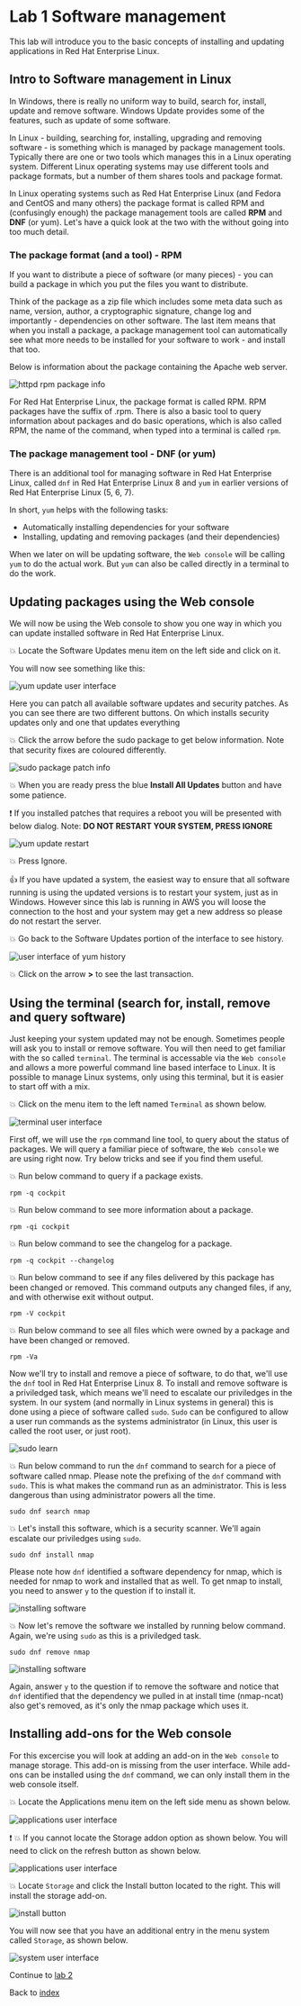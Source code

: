 # Lab 1 Software management

This lab will introduce you to the basic concepts of installing and updating applications in Red Hat Enterprise Linux.

## Intro to Software management in Linux

In Windows, there is really no uniform way to build, search for, install, update and remove software. Windows Update provides some of the features, such as update of some software.

In Linux - building, searching for, installing, upgrading and removing software - is something which is managed by package management tools. Typically there are one or two tools which manages this in a Linux operating system. Different Linux operating systems may use different tools and package formats, but a number of them shares tools and package format.

In Linux operating systems such as Red Hat Enterprise Linux (and Fedora and CentOS and many others) the package format is called RPM and (confusingly enough) the package management tools are called **RPM** and **DNF** (or yum). Let's have a quick look at the two with the without going into too much detail.

### The package format (and a tool) - RPM

If you want to distribute a piece of software (or many pieces) - you can build a package in which you put the files you want to distribute.

Think of the package as a zip file which includes some meta data such as name, version, author, a cryptographic signature, change log and importantly - dependencies on other software. The last item means that when you install a package, a package management tool can automatically see what more needs to be installed for your software to work - and install that too.

Below is information about the package containing the Apache web server.

![httpd rpm package info](images/rpm.png)

For Red Hat Enterprise Linux, the package format is called RPM. RPM packages have the suffix of .rpm. There is also a basic tool to query information about packages and do basic operations, which is also called RPM, the name of the command, when typed into a terminal is called ```rpm```.

### The package management tool - DNF (or yum)

There is an additional tool for managing software in Red Hat Enterprise Linux, called ```dnf``` in Red Hat Enterprise Linux 8 and ```yum``` in earlier versions of Red Hat Enterprise Linux (5, 6, 7).

In short, ```yum``` helps with the following tasks:

* Automatically installing dependencies for your software
* Installing, updating and removing packages (and their dependencies)

When we later on will be updating software, the ```Web console``` will be calling ```yum``` to do the actual work. But ```yum``` can also be called directly in a terminal to do the work.

## Updating packages using the Web console

We will now be using the Web console to show you one way in which you can update installed software in Red Hat Enterprise Linux. 

:boom: Locate the Software Updates menu item on the left side and click on it.

You will now see something like this:

![yum update user interface](images/interface_updates.png)

Here you can patch all available software updates and security patches. As you can see there are two different buttons. On which installs security updates only and one that updates everything

:boom: Click the arrow before the sudo package to get below information. Note that security fixes are coloured differently.

![sudo package patch info](images/package_sudo.png)

:boom: When you are ready press the blue **Install All Updates** button and have some patience.

:exclamation: If you installed patches that requires a reboot you will be presented with below dialog. Note: **DO NOT RESTART YOUR SYSTEM, PRESS IGNORE**

![yum update restart](images/interface_yumrestart.png)

:boom: Press Ignore.

:thumbsup: If you have updated a system, the easiest way to ensure that all software running is using the updated versions is to restart your system, just as in Windows. However since this lab is running in AWS you will loose the connection to the host and your system may get a new address so please do not restart the server.

:boom: Go back to the Software Updates portion of the interface to see history.

![user interface of yum history](images/interface_yumhistory.png)

:boom: Click on the arrow **>** to see the last transaction.

## Using the terminal (search for, install, remove and query software)

Just keeping your system updated may not be enough. Sometimes people will ask you to install or remove software. You will then need to get familiar with the so called ```terminal```. The terminal is accessable via the ```Web console``` and allows a more powerful command line based interface to Linux. It is possible to manage Linux systems, only using this terminal, but it is easier to start off with a mix.

:boom: Click on the menu item to the left named ```Terminal``` as shown below.

![terminal user interface](images/terminal.png)

First off, we will use the ```rpm``` command line tool, to query about the status of packages. We will query a familiar piece of software, the ```Web console``` we are using right now. Try below tricks and see if you find them useful.

:boom: Run below command to query if a package exists.

```
rpm -q cockpit
```

:boom: Run below command to see more information about a package.

```
rpm -qi cockpit
```

:boom: Run below command to see the changelog for a package.

```
rpm -q cockpit --changelog
```

:boom: Run below command to see if any files delivered by this package has been changed or removed. This command outputs any changed files, if any, and with otherwise exit without output.

```
rpm -V cockpit
```

:boom: Run below command to see all files which were owned by a package and have been changed or removed.

```
rpm -Va
```

Now we'll try to install and remove a piece of software, to do that, we'll use the ```dnf``` tool in Red Hat Enterprise Linux 8. To install and remove software is a priviledged task, which means we'll need to escalate our priviledges in the system. In our system (and normally in Linux systems in general) this is done using a piece of software called ```sudo```. ```Sudo``` can be configured to allow a user run commands as the systems administrator (in Linux, this user is called the root user, or just root).

![sudo learn](images/sandwich.png)

:boom: Run below command to run the ```dnf``` command to search for a piece of software called nmap. Please note the prefixing of the ```dnf``` command with ```sudo```. This is what makes the command run as an administrator. This is less dangerous than using administrator powers all the time.

```
sudo dnf search nmap
```

:boom: Let's install this software, which is a security scanner. We'll again escalate our priviledges using ```sudo```.

```
sudo dnf install nmap
```

Please note how ```dnf``` identified a software dependency for nmap, which is needed for nmap to work and installed that as well. To get nmap to install, you need to answer ```y``` to the question if to install it.

![installing software](images/nmap.png)

:boom: Now let's remove the software we installed by running below command. Again, we're using ```sudo``` as this is a priviledged task.

```
sudo dnf remove nmap
```

![installing software](images/nmap_remove.png)

Again, answer ```y``` to the question if to remove the software and notice that ```dnf``` identified that the dependency we pulled in at install time (nmap-ncat) also get's removed, as it's only the nmap package which uses it.

## Installing add-ons for the Web console

For this excercise you will look at adding an add-on in the ```Web console``` to manage storage. This add-on is missing from the user interface. While add-ons can be installed using the ```dnf``` command, we can only install them in the web console itself.

:boom: Locate the Applications menu item on the left side menu as shown below.

![applications user interface ](images/interface_apps.png)

:exclamation: :boom: If you cannot locate the Storage addon option as shown below. You will need to click on the refresh button as shown below.

![applications user interface ](images/storage_missing.png)

:boom: Locate ```Storage``` and click the Install button located to the right. This will install the storage add-on.

![install button](images/storage_install.png)

You will now see that you have an additional entry in the menu system called ```Storage```, as shown below.

![system user interface](images/interface_plusstorage.png)

Continue to [lab 2](lab2.md)

Back to [index](thews.md)